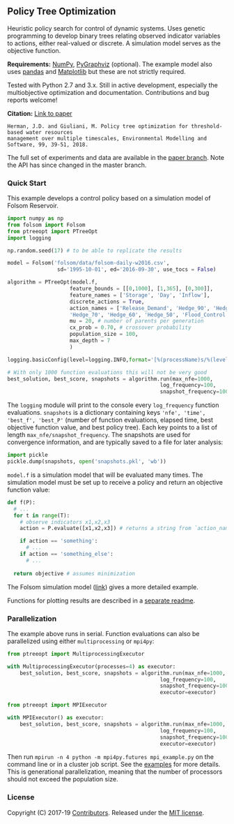 ## Policy Tree Optimization

Heuristic policy search for control of dynamic systems. Uses genetic programming to develop binary trees relating observed indicator variables to actions, either real-valued or discrete. A simulation model serves as the objective function. 

**Requirements:** [NumPy](http://www.numpy.org/), [PyGraphviz](https://pygraphviz.github.io/) (optional). The example model also uses [pandas](http://pandas.pydata.org/) and [Matplotlib](http://matplotlib.org/) but these are not strictly required.

Tested with Python 2.7 and 3.x. Still in active development, especially the multiobjective optimization and documentation. Contributions and bug reports welcome!

**Citation:** [Link to paper](http://www.sciencedirect.com/science/article/pii/S1364815217306540)
```
Herman, J.D. and Giuliani, M. Policy tree optimization for threshold-based water resources 
management over multiple timescales, Environmental Modelling and Software, 99, 39-51, 2018.
```
The full set of experiments and data are available in the [paper branch](https://github.com/jdherman/ptreeopt/tree/paper). Note the API has since changed in the master branch.

### Quick Start
This example develops a control policy based on a simulation model of Folsom Reservoir.
```python
import numpy as np
from folsom import Folsom
from ptreeopt import PTreeOpt
import logging

np.random.seed(17) # to be able to replicate the results

model = Folsom('folsom/data/folsom-daily-w2016.csv', 
                sd='1995-10-01', ed='2016-09-30', use_tocs = False)

algorithm = PTreeOpt(model.f, 
                    feature_bounds = [[0,1000], [1,365], [0,300]],
                    feature_names = ['Storage', 'Day', 'Inflow'],
                    discrete_actions = True,
                    action_names = ['Release_Demand', 'Hedge_90', 'Hedge_80', 
                    'Hedge_70', 'Hedge_60', 'Hedge_50', 'Flood_Control'],
                    mu = 20, # number of parents per generation
                    cx_prob = 0.70, # crossover probability
                    population_size = 100,
                    max_depth = 7
                    )

logging.basicConfig(level=logging.INFO,format='[%(processName)s/%(levelname)s:%(filename)s:%(funcName)s] %(message)s')

# With only 1000 function evaluations this will not be very good
best_solution, best_score, snapshots = algorithm.run(max_nfe=1000, 
                                                 log_frequency=100,
                                                 snapshot_frequency=100)
```

The `logging` module will print to the console every `log_frequency` function evaluations. `snapshots` is a dictionary containing keys `'nfe', 'time', 'best_f', 'best_P'` (number of function evaluations, elapsed time, best objective function value, and best policy tree). Each key points to a list of length `max_nfe/snapshot_frequency`. The snapshots are used for convergence information, and are typically saved to a file for later analysis:
```python
import pickle
pickle.dump(snapshots, open('snapshots.pkl', 'wb'))
```

`model.f` is a simulation model that will be evaluated many times. The simulation model must be set up to receive a policy and return an objective function value:
```python
def f(P):
  # ...
  for t in range(T):
    # observe indicators x1,x2,x3
    action = P.evaluate([x1,x2,x3]) # returns a string from `action_names`

    if action == 'something':
      # ...
    if action == 'something_else':
      # ...
  
  return objective # assumes minimization
```

The Folsom simulation model ([link](https://github.com/jdherman/ptreeopt/blob/master/folsom/folsom.py)) gives a more detailed example. 

Functions for plotting results are described in a [separate readme](README-plotting.md).


### Parallelization
The example above runs in serial. Function evaluations can also be parallelized using either `multiprocessing` or `mpi4py`:
```python
from ptreeopt import MultiprocessingExecutor

with MultiprocessingExecutor(processes=4) as executor:
    best_solution, best_score, snapshots = algorithm.run(max_nfe=1000, 
                                                 log_frequency=100,
                                                 snapshot_frequency=100,
                                                 executor=executor)
```
```python
from ptreeopt import MPIExecutor

with MPIExecutor() as executor:
    best_solution, best_score, snapshots = algorithm.run(max_nfe=1000,
                                                 log_frequency=100,
                                                 snapshot_frequency=100,
                                                 executor=executor)
```

Then run `mpirun -n 4 python -m mpi4py.futures mpi_example.py` on the command line or in a cluster job script. See the [examples](https://github.com/jdherman/ptreeopt/tree/master/examples) for more details. This is generational parallelization, meaning that the number of processors should not exceed the population size.

### License
Copyright (C) 2017-19 [Contributors](https://github.com/jdherman/ptreeopt/graphs/contributors). Released under the [MIT license](LICENSE.md).
